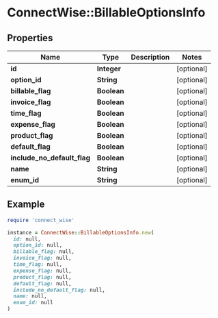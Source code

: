 # ConnectWise::BillableOptionsInfo

## Properties

| Name | Type | Description | Notes |
| ---- | ---- | ----------- | ----- |
| **id** | **Integer** |  | [optional] |
| **option_id** | **String** |  | [optional] |
| **billable_flag** | **Boolean** |  | [optional] |
| **invoice_flag** | **Boolean** |  | [optional] |
| **time_flag** | **Boolean** |  | [optional] |
| **expense_flag** | **Boolean** |  | [optional] |
| **product_flag** | **Boolean** |  | [optional] |
| **default_flag** | **Boolean** |  | [optional] |
| **include_no_default_flag** | **Boolean** |  | [optional] |
| **name** | **String** |  | [optional] |
| **enum_id** | **String** |  | [optional] |

## Example

```ruby
require 'connect_wise'

instance = ConnectWise::BillableOptionsInfo.new(
  id: null,
  option_id: null,
  billable_flag: null,
  invoice_flag: null,
  time_flag: null,
  expense_flag: null,
  product_flag: null,
  default_flag: null,
  include_no_default_flag: null,
  name: null,
  enum_id: null
)
```

